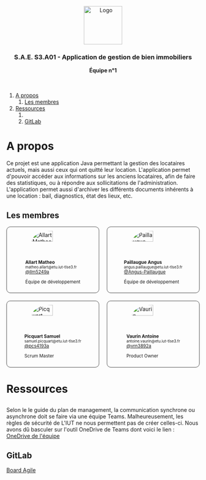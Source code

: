 
<br/>
<div align="center">
  <img src="https://moodle.iut-tlse3.fr/pluginfile.php/1/core_admin/logocompact/300x300/1724778960/Logo_IUT_ACT_couleurs.png" alt="Logo" height="100">
  <h3 align="center">S.A.E. S3.A01 - Application de gestion de bien immobiliers</h3>
  <b align="center">
    Équipe n°1
  </b>
  <br />
  <br />
  <br />
</div>

1. [A propos](#a-propos)
   1. [Les membres](#les-membres)
2. [Ressources](#ressources)
   1. [](#)
   2. [GitLab](#gitlab)



# A propos

Ce projet est une application Java permettant la gestion des locataires actuels, mais aussi ceux qui ont quitté leur location. L'application permet d'pouvoir accéder aux informations sur les anciens locataires, afin de faire des statistiques, ou à répondre aux sollicitations de l'administration. L'application permet aussi d'archiver les différents documents inhérents à une location : bail, diagnostics, état des lieux, etc.


## Les membres

<div style="display: grid; grid-template-columns: repeat(2, 1fr); gap: 20px;">
  <div style="display: flex; flex-direction: column; align-items: center; gap: 20px; border: 1px solid #404040; padding: 10px; border-radius:10px;">
    <img src="https://gitlab.info.iut-tlse3.fr/uploads/-/system/user/avatar/402/avatar.png" style="border-radius: 100%; width: 50%" alt="Allart Matheo"/>
    <sub>
      <b>Allart Matheo</b>
      <br />
      <small>matheo.allart@etu.iut-tlse3.fr</small>
      <br />
      <a href="https://gitlab.info.iut-tlse3.fr/llm5249a">@llm5249a</a>
      <br />
      <p>Équipe de développement</p>
    </sub>
  </div>
  <div style="display: flex; flex-direction: column; align-items: center; gap: 20px; border: 1px solid #404040; padding: 10px; border-radius:10px;">
    <img src="https://gitlab.info.iut-tlse3.fr/uploads/-/system/user/avatar/401/avatar.png" style="border-radius: 100%; width: 50%" alt="Paillaugue Angus"/>
    <sub>
      <b>Paillaugue Angus</b>
      <br />
      <small>angus.paillaugue@etu.iut-tlse3.fr</small>
      <br />
      <a href="https://gitlab.info.iut-tlse3.fr/pln5132a">@Angus-Paillaugue</a>
      <br />
      <p>Équipe de développement</p>
    </sub>
  </div>
  <div style="display: flex; flex-direction: column; align-items: center; gap: 20px; border: 1px solid #404040; padding: 10px; border-radius:10px;">
    <img src="https://secure.gravatar.com/avatar/dd648b06014a20ebad04f74a13b48c5718dd032f80f4f9345799b12e97ae93dd?s=1600&d=identicon" style="border-radius: 100%; width: 50%" alt="Picquart Samuel"/>
    <sub>
      <b>Picquart Samuel</b>
      <br />
      <small>samuel.picquart@etu.iut-tlse3.fr</small>
      <br />
      <a href="https://gitlab.info.iut-tlse3.fr/pln5132a">@pcs4193a</a>
      <br />
      <p>Scrum Master</p>
    </sub>
  </div>
  <div style="display: flex; flex-direction: column; align-items: center; gap: 20px; border: 1px solid #404040; padding: 10px; border-radius:10px;">
    <img src="https://secure.gravatar.com/avatar/03489ac7c3f6807961887a32212a84f54460d0c8dc80a13f9f9945ee2c122d07?s=1600&d=identicon" style="border-radius: 100%; width: 50%" alt="Vaurin Antoine"/>
    <sub>
      <b>Vaurin Antoine</b>
      <br />
      <small>antoine.vaurin@etu.iut-tlse3.fr</small>
      <br />
      <a href="https://gitlab.info.iut-tlse3.fr/pcs4193a">@vrn3892a</a>
      <br />
      <p>Product Owner</p>
    </sub>
  </div>
</div>


# Ressources

##

Selon le le guide du plan de management, la communication synchrone ou asynchrone doit se faire via une équipe Teams. Malheureusement, les règles de sécurité de L'IUT ne nous permettent pas de créer celles-ci. Nous avons dû basculer sur l'outil OneDrive de Teams dont voici le lien : [OneDrive de l'équipe](https://toulouse3-my.sharepoint.com/:f:/r/personal/samuel_picquart_etu_iut-tlse3_fr/Documents/SA%C3%893A.01?csf=1&web=1&e=rL5tSF)


## GitLab

[Board Agile](https://gitlab.info.iut-tlse3.fr/vrn3892a/sae3a01/-/boards)
